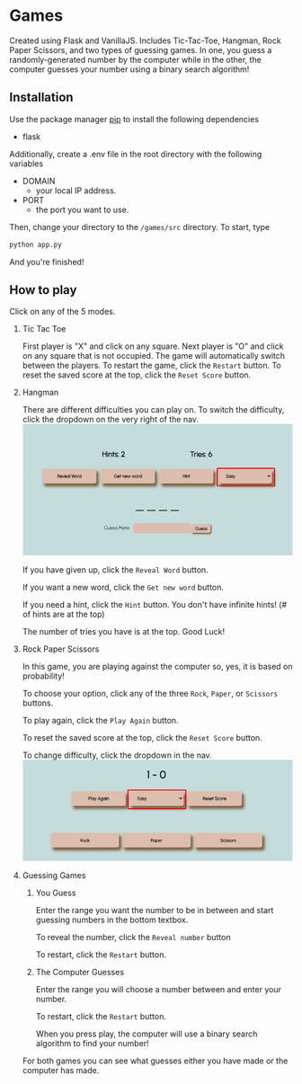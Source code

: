 # Games

Created using Flask and VanillaJS. Includes Tic-Tac-Toe, Hangman, Rock Paper Scissors, and two types of guessing games. In one, you guess a randomly-generated number by the computer while in the other, the computer guesses your number using a binary search algorithm!

## Installation

Use the package manager [pip](https://pip.pypa.io/en/stable/) to install the following dependencies

- flask

Additionally, create a .env file in the root directory with the following variables
- DOMAIN
    - your local IP address.
- PORT
    - the port you want to use.
    
Then, change your directory to the `/games/src` directory. To start, type

```bash
python app.py
```
And you're finished!

## How to play

Click on any of the 5 modes.

1. Tic Tac Toe

    First player is "X" and click on any square. Next player is "O" and click on any square that is not occupied. The game will automatically switch between the players. To restart the game, click the `Restart` button. To reset the saved score at the top, click the `Reset Score` button.

2. Hangman

    There are different difficulties you can play on. To switch the difficulty, click the dropdown on the very right of the nav.
    ![Switch Difficulty Button](./assets/switch_difficulty_hangman.png)

    If you have given up, click the `Reveal Word` button.
    
    If you want a new word, click the `Get new word` button.

    If you need a hint, click the `Hint` button. You don't have infinite hints! (# of hints are at the top)

    The number of tries you have is at the top. Good Luck!

3. Rock Paper Scissors

    In this game, you are playing against the computer so, yes, it is based on probability!

    To choose your option, click any of the three `Rock`, `Paper`, or `Scissors` buttons.

    To play again, click the `Play Again` button.

    To reset the saved score at the top, click the `Reset Score` button.

    To change difficulty, click the dropdown in the nav.
    ![Switch Difficulty Button](./assets/switch_difficulty_rps.png)

4. Guessing Games

    1. You Guess

        Enter the range you want the number to be in between and start guessing numbers in the bottom textbox.

        To reveal the number, click the `Reveal number` button

        To restart, click the `Restart` button.

    2. The Computer Guesses

        Enter the range you will choose a number between and enter your number.

        To restart, click the `Restart` button.

        When you press play, the computer will use a binary search algorithm to find your number!

    For both games you can see what guesses either you have made or the computer has made.

